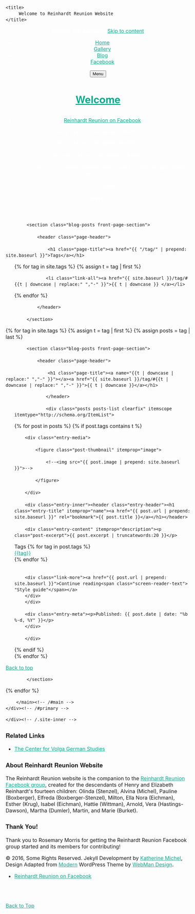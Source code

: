 <!doctype html>
<html class="no-js" lang="en-US">

<head>

<meta charset="UTF-8" />
<meta name="viewport" content="width=device-width, initial-scale=1, maximum-scale=1" />
<link rel="profile" href="http://gmpg.org/xfn/11" />
<!--<link rel="pingback" href="http://themedemos.webmandesign.eu/modern/xmlrpc.php" />-->

    <title>
         Welcome to Reinhardt Reunion Website
    </title>
	
<!--
<link href='https://fonts.googleapis.com/css?family=Sacramento' rel='stylesheet' type='text/css'>
<link href='https://fonts.googleapis.com/css?family=Pacifico' rel='stylesheet' type='text/css'>	
<link href='https://fonts.googleapis.com/css?family=Dancing+Script' rel='stylesheet' type='text/css'>
-->

<meta name='robots' content='noindex,follow' />
<link rel='stylesheet' id='zilla-likes-css'  href='/css/zilla-likes.css' type='text/css' media='all' />
<link rel='stylesheet' id='jetpack-top-posts-widget-css'  href="/reinhardt-reunion-website-jekyll/css/top-posts-style.css">
<link rel='stylesheet' id='wm-google-fonts-css'  href='//fonts.googleapis.com/css?family=Fira+Sans%3A400%2C300&#038;subset' type='text/css' media='all' />
<link rel='stylesheet' href="/reinhardt-reunion-website-jekyll/css/genericons.css">
<link rel='stylesheet' href="/reinhardt-reunion-website-jekyll/css/slick.css">
<link rel='stylesheet' href="/reinhardt-reunion-website-jekyll/css/starter.css">
<link rel='stylesheet' href="/reinhardt-reunion-website-jekyll/css/style.css">
<link rel='stylesheet' href="/reinhardt-reunion-website-jekyll/css/colors.css">
<style id='wm-colors-inline-css' type='text/css'>

body{background-color:#1a1c1e}.site-banner-media:before,.banner-images:before {background:transparent;background:-webkit-linear-gradient(  top, rgba(26,28,30,0) 0%, #1a1c1e 100% );background:  linear-gradient( to bottom, rgba(26,28,30,0) 0%, #1a1c1e 100% );}.site-header,.site-header .social-links,.page-title,.taxonomy-description,.page-title,.error-404,.not-found {color:#ffffff;border-color:#ffffff;}a,.accent-color{color:#0aac8e}mark,ins,.highlight,pre:before,.pagination a,.pagination span,.label-sticky,.button,button,input[type="button"],input[type="reset"],input[type="submit"],.taxonomy-links a,.format-quote,.posts .format-quote,.format-status,.posts .format-status,.entry-content div.sharedaddy .sd-content ul li a.sd-button:not(.no-text),.post-navigation .nav-previous,.post-navigation .nav-next,.bypostauthor > .comment-body .comment-author:before,.comment-navigation a,.widget_calendar tbody a,.widget .tagcloud a:hover,body #infinite-handle span,.menu-toggle:before,.format-gallery .slick-prev,.format-gallery .slick-next {background-color:#0aac8e;color:#ffffff;}.entry-content div.sharedaddy .sd-content ul li a.sd-button:not(.no-text){color:#ffffff !important}mark,ins,.highlight {-webkit-box-shadow:.38em 0 0 #0aac8e, -.38em 0 0 #0aac8e;  box-shadow:.38em 0 0 #0aac8e, -.38em 0 0 #0aac8e;}.infinite-loader .spinner > div > div{background:#0aac8e !important}.label-sticky:before,.label-sticky:after {border-top-color:#0aac8e;border-right-color:#0aac8e;}input:focus,select:focus,textarea:focus,.widget .tagcloud a:hover{border-color:#0aac8e}.post-navigation .has-post-thumbnail:before {background:#0aac8e;background:-webkit-linear-gradient(  right, rgba(10,172,142,0) 19%, #0aac8e 81% );background:  linear-gradient( to left, rgba(10,172,142,0) 19%, #0aac8e 81% );}.post-navigation .nav-next.has-post-thumbnail:before {background:#0aac8e;background:-webkit-linear-gradient( left, rgba(10,172,142,0) 19%, #0aac8e 81% );background:  linear-gradient( to right, rgba(10,172,142,0) 19%, #0aac8e 81% );}body {font-family:'Fira Sans', 'Helvetica Neue', Helvetica, Arial, sans-serif;font-size:16px;}h1, h2, h3, h4, h5, h6,.h1, .h2, .h3, .h4, .h5, .h6{font-family:'Fira Sans', 'Helvetica Neue', Helvetica, Arial, sans-serif}.site-title{font-family:'Fira Sans', 'Helvetica Neue', Helvetica, Arial, sans-serif}


</style>
<link rel='stylesheet' id='jetpack_css-css'  href='http://themedemos.webmandesign.eu/modern/wp-content/plugins/jetpack/css/jetpack.css' type='text/css' media='all' />
<!-- This site uses the Google Analytics by MonsterInsights plugin v5.5 - Universal disabled - https://www.monsterinsights.com/ -->

<!--
<script type="text/javascript">

	var _gaq = _gaq || [];
	_gaq.push(['_setAccount', 'UA-31342245-9']);
	_gaq.push(['_gat._forceSSL']);
	_gaq.push(['_trackPageview']);

	(function () {
		var ga = document.createElement('script');
		ga.type = 'text/javascript';
		ga.async = true;
		ga.src = ('https:' == document.location.protocol ? 'https://ssl' : 'http://www') + '.google-analytics.com/ga.js';
		var s = document.getElementsByTagName('script')[0];
		s.parentNode.insertBefore(ga, s);
	})();
</script>
-->

<!-- / Google Analytics by MonsterInsights -->

<script type='text/javascript' src='//ajax.googleapis.com/ajax/libs/jquery/1.12.3/jquery.min.js'></script>
<script type='text/javascript'>try{jQuery.noConflict();}catch(e){};</script>
<script type='text/javascript' src='http://themedemos.webmandesign.eu/modern/wp-includes/js/jquery/jquery-migrate.min.js'></script>
<script type='text/javascript'>
/* <![CDATA[ */
var zilla_likes = {"ajaxurl":"https:\/\/themedemos.webmandesign.eu\/modern\/wp-admin\/admin-ajax.php"};
/* ]]> */
</script>
<script type='text/javascript' src='http://themedemos.webmandesign.eu/modern/wp-content/plugins/zilla-likes/scripts/zilla-likes.js'></script>
<link rel='https://api.w.org/' href='http://themedemos.webmandesign.eu/modern/wp-json/' />
<link rel="canonical" href="http://themedemos.webmandesign.eu/modern/" />
<link rel="alternate" type="application/json+oembed" href="http://themedemos.webmandesign.eu/modern/wp-json/oembed/1.0/embed?url=http%3A%2F%2Fthemedemos.webmandesign.eu%2Fmodern%2F" />
<link rel="alternate" type="text/xml+oembed" href="http://themedemos.webmandesign.eu/modern/wp-json/oembed/1.0/embed?url=http%3A%2F%2Fthemedemos.webmandesign.eu%2Fmodern%2F&#038;format=xml" />
<script type="text/javascript">
(function(url){
	if(/(?:Chrome\/26\.0\.1410\.63 Safari\/537\.31|WordfenceTestMonBot)/.test(navigator.userAgent)){ return; }
	var addEvent = function(evt, handler) {
		if (window.addEventListener) {
			document.addEventListener(evt, handler, false);
		} else if (window.attachEvent) {
			document.attachEvent('on' + evt, handler);
		}
	};
	var removeEvent = function(evt, handler) {
		if (window.removeEventListener) {
			document.removeEventListener(evt, handler, false);
		} else if (window.detachEvent) {
			document.detachEvent('on' + evt, handler);
		}
	};
	var evts = 'contextmenu dblclick drag dragend dragenter dragleave dragover dragstart drop keydown keypress keyup mousedown mousemove mouseout mouseover mouseup mousewheel scroll'.split(' ');
	var logHuman = function() {
		var wfscr = document.createElement('script');
		wfscr.type = 'text/javascript';
		wfscr.async = true;
		wfscr.src = url + '&r=' + Math.random();
		(document.getElementsByTagName('head')[0]||document.getElementsByTagName('body')[0]).appendChild(wfscr);
		for (var i = 0; i < evts.length; i++) {
			removeEvent(evts[i], logHuman);
		}
	};
	for (var i = 0; i < evts.length; i++) {
		addEvent(evts[i], logHuman);
	}
})('//themedemos.webmandesign.eu/modern/?wordfence_logHuman=1&hid=E11F74C10CC8B994A4248822AFC2CB0E');
</script>

<link rel='dns-prefetch' href='//v0.wordpress.com'>
<style type='text/css'>img#wpstats{display:none}</style>

<!-- Jetpack Open Graph Tags -->
<meta property="og:type" content="website" />
<meta property="og:title" content="Modern" />
<meta property="og:description" content="Reinhardt Reunion Website" />
<meta property="og:url" content="http://themedemos.webmandesign.eu/modern/" />
<meta property="og:site_name" content="Modern" />
<meta property="og:image" content="http://themedemos.webmandesign.eu/modern/wp-content/uploads/sites/8/2014/11/webman-545a9d0d_site_icon.png" />
<meta property="og:image:width" content="512" />
<meta property="og:image:height" content="512" />
<meta property="og:locale" content="en_US" />
<meta name="twitter:site" content="@webmandesigneu" />
<meta name="twitter:card" content="summary" />
<link rel="icon" href="http://themedemos.webmandesign.eu/modern/wp-content/uploads/sites/8/2014/11/webman-545a9d0d_site_icon-50x50.png" sizes="32x32" />
<link rel="icon" href="http://themedemos.webmandesign.eu/modern/wp-content/uploads/sites/8/2014/11/webman-545a9d0d_site_icon-420x420.png" sizes="192x192" />
<link rel="apple-touch-icon-precomposed" href="http://themedemos.webmandesign.eu/modern/wp-content/uploads/sites/8/2014/11/webman-545a9d0d_site_icon-420x420.png" />
<meta name="msapplication-TileImage" content="http://themedemos.webmandesign.eu/modern/wp-content/uploads/sites/8/2014/11/webman-545a9d0d_site_icon-420x420.png" />

</head>

<body id="top" class="downscroll-enabled home is-singular page page-id-2 page-template page-template-_front page-template-page-template page-template-page-template_front-php">

<div id="page" class="hfeed site">
	<div class="site-inner">

<header id="masthead" class="site-header" role="banner" itemscope itemtype="http://schema.org/WPHeader">

<nav id="site-navigation" class="main-navigation" role="navigation" itemscope itemtype="http://schema.org/SiteNavigationElement"><span class="screen-reader-text">Modern site navigation</span><a class="skip-link screen-reader-text" href="#content">Skip to content</a><div class="main-navigation-inner"><div class="menu"><ul><li id="menu-item-14" class="menu-item menu-item-type-post_type menu-item-object-page current-menu-item page_item page-item-2 current_page_item menu-item-14 active-menu-item"><a href="/reinhardt-reunion-website-jekyll/">Home</a></li>
<li id="menu-item-15" class="menu-item menu-item-type-custom menu-item-object-custom menu-item-15"><a href="/reinhardt-reunion-website-jekyll/gallery/">Gallery</a></li>
<li id="menu-item-15" class="menu-item menu-item-type-custom menu-item-object-custom menu-item-15"><a href="/reinhardt-reunion-website-jekyll/blog/">Blog</span></a></li>
<li id="menu-item-15" class="menu-item menu-item-type-custom menu-item-object-custom menu-item-15"><a href="https://www.facebook.com/groups/1671389859766863" target="_blank">Facebook</span></a></li>
<!--<li id="menu-item-15" class="menu-item menu-item-type-custom menu-item-object-custom menu-item-15"><a href="/admin" target="_blank">Admin</a></li>-->
</ul></div>

<!--<div id="nav-search-form" class="nav-search-form"><a href="#" id="search-toggle" class="search-toggle"><span class="screen-reader-text">Search</span></a>
<form method="get" class="form-search" action="http://themedemos.webmandesign.eu/modern/">
	<label for="search-field" class="screen-reader-text">Search</label>
	<input type="search" value="" placeholder="Search field: type and press enter" name="s" class="search-field" id="search-field" />
</form></div>-->

</div>

<button id="menu-toggle" class="menu-toggle" aria-controls="site-navigation" aria-expanded="false">Menu</button></nav><div class="site-branding"><h1 class="site-title logo type-text"><a href="/reinhardt-reunion-website-jekyll/" title="Modern | WordPress Theme by WebMan"><span class="text-logo">Welcome</span></a></h1><h2 class="site-description"> </h2></div><div class="social-links"><ul id="menu-social-links" class="social-links-items"><li id="menu-item-8" class="menu-item menu-item-type-custom menu-item-object-custom menu-item-8"><a href="https://www.facebook.com/groups/1671389859766863" target="_blank" onclick="_gaq.push(['_trackEvent', 'outbound-widget', 'https://www.facebook.com/groups/1671389859766863', 'WebMan on Facebook']);" ><span class="screen-reader-text">Reinhardt Reunion on Facebook</span></a></li>
</ul></div>




<div id="site-banner" class="site-banner no-slider">

	<div class="site-banner-inner">
		
<div class="site-banner-content">
	
	<div class="site-banner-media">

		<figure class="site-banner-thumbnail">

			<img src="../images/header.png"" width="1920" height="1080" alt="" />

		</figure>

	</div>
	
</div>
	</div>

</div>

</header>

			<section class="blog-posts front-page-section">

				<header class="page-header">

					<h1 class="page-title"><a href="{{ "/tag/" | prepend: site.baseurl }}">Tags</a></h1>


<div class="posts posts-list clearfix" itemscope itemtype="http://schema.org/ItemList"><ul class="taxonomy-links taxonomy-jetpack-portfolio-type">

{% for tag in site.tags %}
{% assign t = tag | first %}	

				<li class="link-all"><a href="{{ site.baseurl }}/tag/#{{t | downcase | replace:" ","-" }}">{{ t | downcase }} </a></li>

{% endfor %}

</div>

				</header>

			</section>






{% for tag in site.tags %}
  {% assign t = tag | first %}
  {% assign posts = tag | last %}

			<section class="blog-posts front-page-section">

				<header class="page-header">

					<h1 class="page-title"><a name="{{t | downcase | replace:" ","-" }}"></a><a href="{{ site.baseurl }}/tag/#{{t | downcase | replace:" ","-" }}">{{ t | downcase }}</a></h1>

<div class="posts posts-list clearfix" itemscope itemtype="http://schema.org/ItemList"><ul class="taxonomy-links taxonomy-jetpack-portfolio-type">

				</header>

				<div class="posts posts-list clearfix" itemscope itemtype="http://schema.org/ItemList">

{% for post in posts %}
  {% if post.tags contains t %}

<article id="post-160" class="post-160 jetpack-portfolio type-jetpack-portfolio status-publish format-standard has-post-thumbnail hentry jetpack-portfolio-type-movies jetpack-portfolio-tag-films jetpack-portfolio-tag-movies-2" itemscope itemprop="blogPost" itemtype="http://schema.org/BlogPosting">

		<div class="entry-media">

			<figure class="post-thumbnail" itemprop="image">

				<!--<img src="{{ post.image | prepend: site.baseurl  }}">-->

			</figure>

		</div>
		
		<div class="entry-inner"><header class="entry-header"><h1 class="entry-title" itemprop="name"><a href="{{ post.url | prepend: site.baseurl }}" rel="bookmark">{{ post.title }}</a></h1></header>
		
		<div class="entry-content" itemprop="description"><p class="post-excerpt">{{ post.excerpt | truncatewords:20 }}</p>

<div class="tags">
Tags
<!--{% for tag in post.tags %} <div class='tag'><a href='/tag/#{{tag}}'>{{tag}}</a></div> {% endfor %}-->
{% for tag in post.tags %} <div class='tag'><a href="{{ site.baseurl }}/tag/#{{tag}}" }}">{{tag}}</a></div> {% endfor %}
</div></br>

		<div class="link-more"><a href="{{ post.url | prepend: site.baseurl }}">Continue reading<span class="screen-reader-text"> "Style guide"</span></a>
		</div>
		</div>
	
		<div class="entry-meta"><p>Published: {{ post.date | date: "%b %-d, %Y" }}</p> 
		</div>

		</div>

</article>

  {% endif %}			
{% endfor %}

 </div>

 <div class="archive-link"><a href="{{ "#" | prepend: site.baseurl }}" class="button">Back to top</a></div>

			</section>

{% endfor %}













		</main><!-- /#main -->
	</div><!-- /#primary -->
</div><!-- /#content -->


	</div><!-- /.site-inner -->
</div><!-- /#page -->














<footer id="colophon" class="site-footer" itemscope itemtype="http://schema.org/WPFooter">

<div class="site-footer-area footer-area-footer-widgets"><div id="footer-widgets" class="footer-widgets clearfix columns-3" data-columns="3">

<div id="footer-widgets-container" class="widget-area footer-widgets-container widgets-count-3" data-widgets-count="3">
<div id="recent-comments-2" class="widget widget_recent_comments"><h3 class="widget-title">Related Links</h3><ul id="recentcomments"><li class="recentcomments"><a href="http://cvgs.cu-portland.edu" target="_blank">The Center for Volga German Studies</a></li></div>

<div id="text-2" class="widget widget_text"><h3 class="widget-title">About Reinhardt Reunion Website</h3>			<div class="textwidget"><p>The Reinhardt Reunion website is the companion to the <a title="Reinhardt Reunion Facebook group" href="https://www.facebook.com/groups/1671389859766863" target="_blank">Reinhardt Reunion Facebook group</a>, created for the descendants of Henry and Elizabeth Reinhardt's fourteen children: Olinda (Stenzel), Alvina (Michel), Pauline (Boxberger), Elfreda (Boxberger-Stenzel), Milton, Ella Nora (Eichman), Esther (Krug), Isabel (Eichman), Hattie (Wittman), Arnold, Vera (Hastings-Dawson), Martha (Dumler), Martin, and Marie (Burket).</p>
</div>
</div>

<div id="text-2" class="widget widget_text"><h3 class="widget-title">Thank You!</h3><div class="textwidget"><p>Thank you to Rosemary Morris for getting the Reinhardt Reunion Facebook group started and its members for contributing!</p> 
</div>
</div>

<!--</div>

</div></div>-->

<div class="site-footer-area footer-area-site-info"><div class="site-info-container"><div class="site-info" role="contentinfo">&copy; 2016, Some Rights Reserved. Jekyll Development by <a href="https://katherinemichel.github.io" target="_blank">Katherine Michel</a>, Design Adapted from <a href="http://themedemos.webmandesign.eu/modern/"  target="_blank" title="Modern">Modern</a> WordPress Theme by <a href="http://www.webmandesign.eu" target="_blank">WebMan Design</a>. </div>

<div class="social-links"><ul id="menu-social-links" class="social-links-items"><li id="menu-item-8" class="menu-item menu-item-type-custom menu-item-object-custom menu-item-8"><a href="https://www.facebook.com/groups/1671389859766863" target="_blank" onclick="_gaq.push(['_trackEvent', 'outbound-widget', 'https://www.facebook.com/groups/1671389859766863', 'Reinhardt Reunion on Facebook']);"><span class="screen-reader-text">Reinhardt Reunion on Facebook</span></a></li>
</ul></div>

<br><br>

<div class="link-more"><a href="#top">Back to Top</a>
</div>

<!--
<div id="text-2">
<p><a href="#top" title="Back to Top">Back to Top</a></p>
</div>
-->

</div>
</div>
</ul></div></div></div>

</footer>

<link rel='stylesheet' id='jetpack-responsive-videos-style-css'  href='http://themedemos.webmandesign.eu/modern/wp-content/plugins/jetpack/modules/theme-tools/responsive-videos/responsive-videos.css' type='text/css' media='all' />
<script type='text/javascript' src='js/devicepx-jetpack.js'></script>
<script type='text/javascript' src='js/imagesloaded.pkgd.min.js'></script>
<script type='text/javascript' src='js/slick.min.js'></script>
<script type='text/javascript' src='js/scripts-navigation.js'></script>
<script type='text/javascript' src='js/scripts-global.js'></script>
<script type='text/javascript' src='js/skip-link-focus-fix.js'></script>
<script type='text/javascript' src='js/wp-embed.min.js'></script>

<script type='text/javascript' src='http://themedemos.webmandesign.eu/modern/wp-content/plugins/jetpack/modules/theme-tools/responsive-videos/responsive-videos.min.js'></script>
<script type='text/javascript' src='http://stats.wp.com/e-201622.js' async defer></script>
<script type='text/javascript'>

	_stq = window._stq || [];
	_stq.push([ 'view', {v:'ext',j:'1:4.0.3',blog:'78672196',post:'2',tz:'2',srv:'themedemos.webmandesign.eu'} ]);
	_stq.push([ 'clickTrackerInit', '78672196', '2' ]);
</script>
<!-- We need this for debugging themes using Speed Booster Pack Plugin v2.8 -->

</body>

</html>
